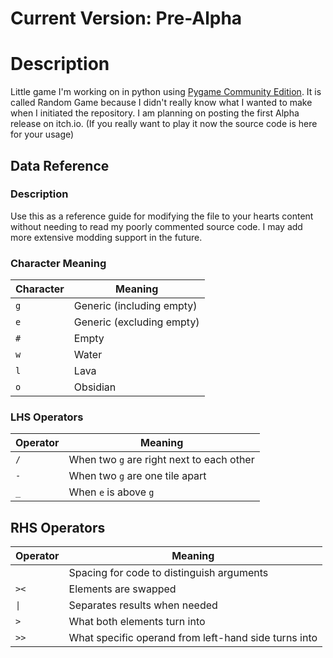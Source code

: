 # Current Version: Pre-Alpha
# Description
Little game I'm working on in python using [Pygame Community Edition](https://github.com/pygame-community/pygame-ce).  It is called Random Game because I didn't really know what I wanted to make when I initiated the repository.  I am planning on posting the first Alpha release on itch.io.  (If you really want to play it now the source code is here for your usage)
## Data Reference

### Description
Use this as a reference guide for modifying the file to your hearts content without needing to read my poorly commented source code.  I may add more extensive modding support in the future.
### Character Meaning
| Character | Meaning                   |
| --------- | ------------------------- |
| `g`       | Generic (including empty) |
| `e`       | Generic (excluding empty) |
| `#`       | Empty                     |
| `w`       | Water                     |
| `l`       | Lava                      |
| `o`       | Obsidian                  |
### LHS Operators
| Operator | Meaning                                   |
| -------- | ----------------------------------------- |
| `/`      | When two `g` are right next to each other |
| `-`      | When two `g` are one tile apart           |
| `_`      | When `e` is above `g`                     |
## RHS Operators
| Operator | Meaning                                              |
| -------- | ---------------------------------------------------- |
| ` `      | Spacing for code to distinguish arguments            |
| `><`     | Elements are swapped                                 |
| `\|`     | Separates results when needed                        |
| `>`      | What both elements turn into                         |
| `>>`     | What specific operand from left-hand side turns into |

